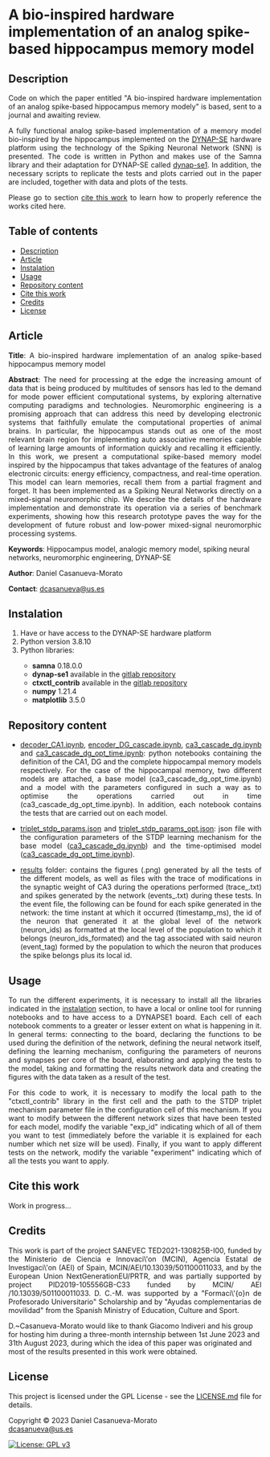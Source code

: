 # A bio-inspired hardware implementation of an analog spike-based hippocampus memory model

<h2 name="Description">Description</h2>
<p align="justify">
Code on which the paper entitled "A bio-inspired hardware implementation of an analog spike-based hippocampus memory modely" is based, sent to a journal and awaiting review.
</p>
<p align="justify">
A fully functional analog spike-based implementation of a memory model bio-inspired by the hippocampus implemented on the <a href="https://ieeexplore.ieee.org/document/8094868">DYNAP-SE</a> hardware platform using the technology of the Spiking Neuronal Network (SNN) is presented. The code is written in Python and makes use of the Samna library and their adaptation for DYNAP-SE called <a href="https://code.ini.uzh.ch/ncs/libs/dynap-se1">dynap-se1</a>. In addition, the necessary scripts to replicate the tests and plots carried out in the paper are included, together with data and plots of the tests.
</p>
<p align="justify">
Please go to section <a href="#CiteThisWork">cite this work</a> to learn how to properly reference the works cited here.
</p>


<h2>Table of contents</h2>
<p align="justify">
<ul>
<li><a href="#Description">Description</a></li>
<li><a href="#Article">Article</a></li>
<li><a href="#Instalation">Instalation</a></li>
<li><a href="#Usage">Usage</a></li>
<li><a href="#RepositoryContent">Repository content</a></li>
<li><a href="#CiteThisWork">Cite this work</a></li>
<li><a href="#Credits">Credits</a></li>
<li><a href="#License">License</a></li>
</ul>
</p>


<h2 name="Article">Article</h2>
<p align="justify">
<strong>Title</strong>: A bio-inspired hardware implementation of an analog spike-based hippocampus memory model

<p align="justify"><strong>Abstract</strong>: The need for processing at the edge the increasing amount of data that is being produced by multitudes of sensors has led to the demand for mode power efficient computational systems, by exploring alternative computing paradigms and technologies. Neuromorphic engineering is a promising approach that can address this need by developing electronic systems that faithfully emulate the computational properties of animal brains. In particular, the hippocampus stands out as one of the most relevant brain region for implementing  auto associative memories capable of learning large amounts of information quickly and recalling it efficiently. In this work, we present a computational spike-based memory model inspired by the hippocampus that takes advantage of the features of analog electronic circuits: energy efficiency, compactness, and real-time operation. This model can learn memories, recall them from a partial fragment and forget. It has been implemented as a Spiking Neural Networks directly on a mixed-signal neuromorphic chip. We describe the details of the hardware implementation and demonstrate its operation via a series of benchmark experiments, showing how this research prototype paves the way for the development of future robust and low-power mixed-signal neuromorphic processing systems.</p>

<strong>Keywords</strong>: Hippocampus model, analogic memory model, spiking neural networks, neuromorphic engineering, DYNAP-SE

<strong>Author</strong>: Daniel Casanueva-Morato

<strong>Contact</strong>: dcasanueva@us.es
</p>


<h2 name="Instalation">Instalation</h2>
<p align="justify">
<ol>
	<li>Have or have access to the DYNAP-SE hardware platform
	<li>Python version 3.8.10</li>
	<li>Python libraries:</li>
	<ul>
		<li><strong>samna</strong> 0.18.0.0</li>
		<li><strong>dynap-se1</strong> available in the <a href="https://code.ini.uzh.ch/ncs/libs/dynap-se1">gitlab repository</a></li>
		<li><strong>ctxctl_contrib</strong> available in the <a href="https://gitlab.com/neuroinf/ctxctl_contrib">gitlab repository</a></li>
		<li><strong>numpy</strong> 1.21.4</li>
		<li><strong>matplotlib</strong> 3.5.0</li>
	</ul>
</ol>
</p>

<h2 name="RepositoryContent">Repository content</h3>
<p align="justify">
<ul>
	<li><p align="justify"><a href="decoder_CA1.ipynb">decoder_CA1.ipynb</a>, <a href="encoder_DG_cascade.ipynb">encoder_DG_cascade.ipynb</a>, <a href="ca3_cascade_dg.ipynb">ca3_cascade_dg.ipynb</a> and <a href="ca3_cascade_dg_opt_time.ipynb">ca3_cascade_dg_opt_time.ipynb</a>: python notebooks containing the definition of the CA1, DG and the complete hippocampal memory models respectively. For the case of the hippocampal memory, two different models are attached, a base model (ca3_cascade_dg_opt_time.ipynb) and a model with the parameters configured in such a way as to optimise the operations carried out in time (ca3_cascade_dg_opt_time.ipynb). In addition, each notebook contains the tests that are carried out on each model.</p></li>
	<li><p align="justify"><a href="triplet_stdp_params.json">triplet_stdp_params.json</a> and <a href="triplet_stdp_params_opt.json">triplet_stdp_params_opt.json</a>: json file with the configuration parameters of the STDP learning mechanism for the base model (<a href="ca3_cascade_dg.ipynb">ca3_cascade_dg.ipynb</a>) and the time-optimised model (<a href="ca3_cascade_dg_opt_time.ipynb">ca3_cascade_dg_opt_time.ipynb</a>).</p></li>
	<li><p align="justify"><a href="results/">results</a> folder: contains the figures (.png) generated by all the tests of the different models, as well as files with the trace of modifications in the synaptic weight of CA3 during the operations performed (trace_.txt) and spikes generated by the network (events_.txt) during these tests. In the event file, the following can be found for each spike generated in the network: the time instant at which it occurred (timestamp_ms), the id of the neuron that generated it at the global level of the network (neuron_ids) as formatted at the local level of the population to which it belongs (neuron_ids_formated) and the tag associated with said neuron (event_tag) formed by the population to which the neuron that produces the spike belongs plus its local id.</li>
</ul>
</p>


<h2 name="Usage">Usage</h2>
<p align="justify">
To run the different experiments, it is necessary to install all the libraries indicated in the <a href="#Instalation">instalation</a> section, to have a local or online tool for running notebooks and to have access to a DYNAPSE1 board. Each cell of each notebook comments to a greater or lesser extent on what is happening in it. In general terms: connecting to the board, declaring the functions to be used during the definition of the network, defining the neural network itself, defining the learning mechanism, configuring the parameters of neurons and synapses per core of the board, elaborating and applying the tests to the model, taking and formatting the results network data and creating the figures with the data taken as a result of the test.
</p>

<p align="justify">
For this code to work, it is necessary to modify the local path to the "ctxctl_contrib" library in the first cell and the path to the STDP triplet mechanism parameter file in the configuration cell of this mechanism. If you want to modify between the different network sizes that have been tested for each model, modify the variable "exp_id" indicating which of all of them you want to test (immediately before the variable it is explained for each number which net size will be used). Finally, if you want to apply different tests on the network, modify the variable "experiment" indicating which of all the tests you want to apply.
</p>


<h2 name="CiteThisWork">Cite this work</h2>
<p align="justify">
Work in progress...
</p>


<h2 name="Credits">Credits</h2>
<p align="justify">
This work is part of the project SANEVEC TED2021-130825B-I00, funded by the Ministerio de Ciencia e Innovaci\'on (MCIN), Agencia Estatal de  Investigaci\'on (AEI) of Spain, MCIN/AEI/10.13039/501100011033, and by the European Union NextGenerationEU/PRTR, and was partially supported by project PID2019-105556GB-C33 funded by MCIN/ AEI /10.13039/501100011033. D. C.-M. was supported by a "Formaci\'{o}n de Profesorado Universitario" Scholarship and by "Ayudas complementarias de movilidad" from the Spanish Ministry of Education, Culture and Sport.

D.~Casanueva-Morato would like to thank Giacomo Indiveri and his group for hosting him during a three-month internship between 1st June 2023 and 31th August 2023, during which the idea of this paper was originated and most of the results presented in this work were obtained.
</p>


<h2 name="License">License</h2>
<p align="justify">
This project is licensed under the GPL License - see the <a href="https://github.com/dancasmor/A-bio-inspired-hardware-implementation-of-a-analog-spike-based-hippocampus-memory-model/blob/main/LICENSE">LICENSE.md</a> file for details.
</p>
<p align="justify">
Copyright © 2023 Daniel Casanueva-Morato<br>  
<a href="mailto:dcasanueva@us.es">dcasanueva@us.es</a>
</p>

[![License: GPL v3](https://img.shields.io/badge/License-GPL%20v3-blue.svg)](http://www.gnu.org/licenses/gpl-3.0)
